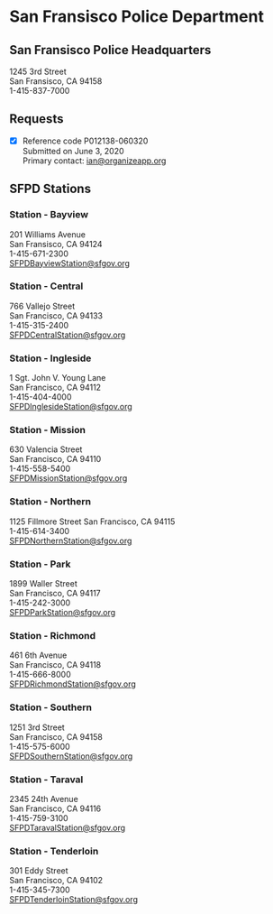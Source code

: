 # San Fransisco Police Department

## San Fransisco Police Headquarters
1245 3rd Street  
San Fransisco, CA 94158  
1-415-837-7000 

## Requests
- [x] Reference code P012138-060320  
Submitted on June 3, 2020    
Primary contact: <ian@organizeapp.org>  

## SFPD Stations

### Station - Bayview
201 Williams Avenue  
San Fransisco, CA 94124  
1-415-671-2300  
SFPDBayviewStation@sfgov.org  

### Station - Central
766 Vallejo Street  
San Francisco, CA 94133  
1-415-315-2400  
SFPDCentralStation@sfgov.org  

### Station - Ingleside
1 Sgt. John V. Young Lane  
San Francisco, CA 94112  
1-415-404-4000  
SFPDInglesideStation@sfgov.org  

### Station - Mission
630 Valencia Street  
San Francisco, CA 94110  
1-415-558-5400  
SFPDMissionStation@sfgov.org  

### Station - Northern
1125 Fillmore Street
San Francisco, CA 94115  
1-415-614-3400  
SFPDNorthernStation@sfgov.org  

### Station - Park
1899 Waller Street  
San Francisco, CA 94117  
1-415-242-3000  
SFPDParkStation@sfgov.org  

### Station - Richmond
461 6th Avenue  
San Francisco, CA 94118  
1-415-666-8000  
SFPDRichmondStation@sfgov.org  

### Station - Southern
1251 3rd Street  
San Francisco, CA 94158  
1-415-575-6000  
SFPDSouthernStation@sfgov.org  

### Station - Taraval
2345 24th Avenue  
San Francisco, CA 94116  
1-415-759-3100  
SFPDTaravalStation@sfgov.org  

### Station - Tenderloin
301 Eddy Street  
San Francisco, CA 94102  
1-415-345-7300  
SFPDTenderloinStation@sfgov.org  

